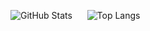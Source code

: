 ![GitHub Stats](https://github-readme-stats.vercel.app/api?username=parthsali&count_private=true&show_icons=true&theme=transparent)&nbsp;&nbsp;&nbsp;&nbsp;&nbsp;
![Top Langs](https://github-readme-stats.vercel.app/api/top-langs/?username=parthsali&layout=compact&theme=transparent)
